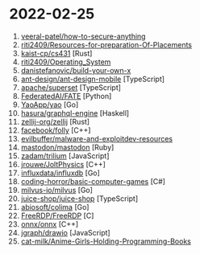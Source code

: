 # 2022-02-25

1. [veeral-patel/how-to-secure-anything](https://github.com/veeral-patel/how-to-secure-anything "How to systematically secure anything: a repository about security engineering") 
2. [riti2409/Resources-for-preparation-Of-Placements](https://github.com/riti2409/Resources-for-preparation-Of-Placements "Lecture video links for preparation of Placements") 
3. [kaist-cp/cs431](https://github.com/kaist-cp/cs431 "") [Rust]
4. [riti2409/Operating_System](https://github.com/riti2409/Operating_System "Resources , Notes , Videos of Operating System") 
5. [danistefanovic/build-your-own-x](https://github.com/danistefanovic/build-your-own-x "🤓 Build your own (insert technology here)") 
6. [ant-design/ant-design-mobile](https://github.com/ant-design/ant-design-mobile "Essential UI blocks for building mobile web apps.") [TypeScript]
7. [apache/superset](https://github.com/apache/superset "Apache Superset is a Data Visualization and Data Exploration Platform") [TypeScript]
8. [FederatedAI/FATE](https://github.com/FederatedAI/FATE "An Industrial Grade Federated Learning Framework") [Python]
9. [YaoApp/yao](https://github.com/YaoApp/yao "Yao A low code engine to create web services and dashboard.") [Go]
10. [hasura/graphql-engine](https://github.com/hasura/graphql-engine "Blazing fast, instant realtime GraphQL APIs on your DB with fine grained access control, also trigger webhooks on database events.") [Haskell]
11. [zellij-org/zellij](https://github.com/zellij-org/zellij "A terminal workspace with batteries included") [Rust]
12. [facebook/folly](https://github.com/facebook/folly "An open-source C++ library developed and used at Facebook.") [C++]
13. [evilbuffer/malware-and-exploitdev-resources](https://github.com/evilbuffer/malware-and-exploitdev-resources "") 
14. [mastodon/mastodon](https://github.com/mastodon/mastodon "Your self-hosted, globally interconnected microblogging community") [Ruby]
15. [zadam/trilium](https://github.com/zadam/trilium "Build your personal knowledge base with Trilium Notes") [JavaScript]
16. [jrouwe/JoltPhysics](https://github.com/jrouwe/JoltPhysics "A multi core friendly rigid body physics and collision detection library suitable for games and VR applications.") [C++]
17. [influxdata/influxdb](https://github.com/influxdata/influxdb "Scalable datastore for metrics, events, and real-time analytics") [Go]
18. [coding-horror/basic-computer-games](https://github.com/coding-horror/basic-computer-games "An updated version of the classic Basic Computer Games book, with well-written examples in a variety of common programming languages") [C#]
19. [milvus-io/milvus](https://github.com/milvus-io/milvus "An open-source vector database for scalable similarity search and AI applications.") [Go]
20. [juice-shop/juice-shop](https://github.com/juice-shop/juice-shop "OWASP Juice Shop: Probably the most modern and sophisticated insecure web application") [TypeScript]
21. [abiosoft/colima](https://github.com/abiosoft/colima "Container runtimes on macOS (and Linux) with minimal setup") [Go]
22. [FreeRDP/FreeRDP](https://github.com/FreeRDP/FreeRDP "FreeRDP is a free remote desktop protocol library and clients") [C]
23. [onnx/onnx](https://github.com/onnx/onnx "Open standard for machine learning interoperability") [C++]
24. [jgraph/drawio](https://github.com/jgraph/drawio "Source to app.diagrams.net") [JavaScript]
25. [cat-milk/Anime-Girls-Holding-Programming-Books](https://github.com/cat-milk/Anime-Girls-Holding-Programming-Books "Anime Girls Holding Programming Books") 

